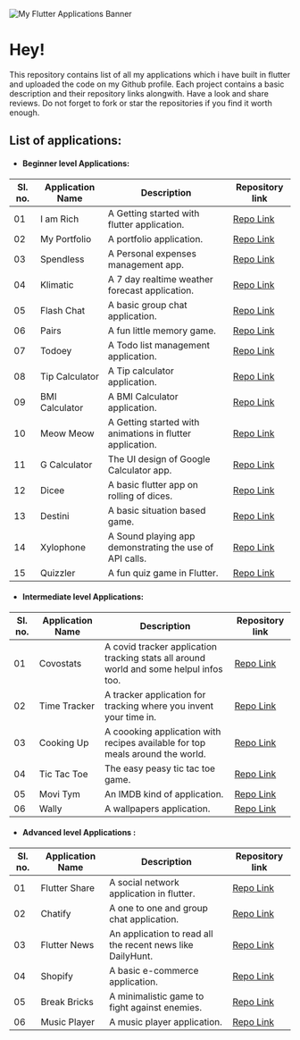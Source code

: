  ![My Flutter Applications Banner](https://www.signitysolutions.com/blog/wp-content/uploads/2020/04/Flutter-app-development-signity-solutions-1024x512.png)
 
# Hey! 

This repository contains list of all my applications which i have built in flutter and uploaded the code on my Github profile. Each project contains a basic description and their repository links alongwith. Have a look and share reviews. Do not forget to fork or star the repositories if you find it worth enough.

## List of applications:

 - #### Beginner level Applications:

|Sl. no.|Application Name|Description  |Repository link|
|--|--|--|--|
|01|I am Rich|A Getting started with flutter application.|[Repo Link](https://github.com/imKashyap/I-am-Rich)|
|02|My Portfolio|A portfolio application.|[Repo Link](https://github.com/imKashyap/MyPortfolio)|
|03|Spendless|A Personal expenses management app.|[Repo Link](https://github.com/imKashyap/Spendless)|
|04|Klimatic|A 7 day realtime weather forecast application.|[Repo Link](https://github.com/imKashyap/Klimatic)|
|05|Flash Chat|A basic group chat application.|[Repo Link](https://github.com/imKashyap/Flash-Chat)|
|06|Pairs  | A fun little memory game. |[Repo Link](https://github.com/imKashyap/Pairs)|
|07|Todoey|A Todo list management application.|[Repo Link](https://github.com/imKashyap/Todoey)|
|08|Tip Calculator|A Tip calculator application.|[Repo Link](https://github.com/imKashyap/Tip-Calculator)|
|09|BMI Calculator|A BMI Calculator application.|[Repo Link](https://github.com/imKashyap/BMI-Calculator)|
|10|Meow Meow| A Getting started with animations in flutter application.|[Repo Link](https://github.com/imKashyap/Meow-Meow)|
|11|G Calculator|The UI design of Google Calculator app.|[Repo Link](https://github.com/imKashyap/GCalculator-UI)|
|12|Dicee|A basic flutter app on rolling of dices.|[Repo Link](https://github.com/imKashyap/Dicee)|
|13|Destini|A basic situation based game.|[Repo Link](https://github.com/imKashyap/Destini)|
|14|Xylophone|A Sound playing app demonstrating the use of API calls.|[Repo Link](https://github.com/imKashyap/Xylophone)|
|15|Quizzler|A fun quiz game in Flutter.|[Repo Link](https://github.com/imKashyap/Quizzler)|



 - #### Intermediate level Applications:
 
|Sl. no. |Application Name|Description  |Repository link|
|--|--|--|--| 
|01|Covostats |A covid tracker application tracking stats all around world and some helpul infos too. |[Repo Link](https://github.com/imKashyap/Covostats)| 
|02| Time Tracker | A tracker application for tracking where you invent your time in. |[Repo Link](https://github.com/imKashyap/Time-Tracker) |03|Great Places|An application for travel bloggers to keep their photo memories safe.|[Repo Link](https://github.com/imKashyap/Great-Places)|
|03|Cooking Up|A coooking application with recipes available for top meals around the world.|[Repo Link](https://github.com/imKashyap/Cooking-Up)|
|04|Tic Tac Toe| The easy peasy tic tac toe game.|[Repo Link](https://github.com/imKashyap/Tic-Tac-Toe)|
|05|Movi Tym| An IMDB kind of application.|[Repo Link](https://github.com/imKashyap/Movi-Tym)|
|06|Wally| A wallpapers application.|[Repo Link](https://github.com/imKashyap/Wally)|


- #### Advanced level Applications :

|Sl. no. |Application Name|Description  |Repository link|
|--|--|--|--| 
|01| Flutter Share |A social network application in flutter.  |[Repo Link](https://github.com/imKashyap/Flutter-Share) |
|02|Chatify|A one to one and group chat application.|[Repo Link](https://github.com/imKashyap/Chatify) |
|03|Flutter News|An application to read all the recent news like DailyHunt.|[Repo Link](https://github.com/imKashyap/Flutter-News)|
|04| Shopify |A basic e-commerce application.| [Repo Link](https://github.com/imKashyap/Shopify) |
|05|Break Bricks|A minimalistic game to fight against enemies.|[Repo Link](https://github.com/imKashyap/Break-Bricks)|
|06|Music Player|A music player application.|[Repo Link](https://github.com/imKashyap/Music-Player)|
